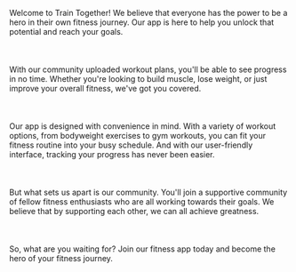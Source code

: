 Welcome to Train Together! We believe that everyone has the power to
be a hero in their own fitness journey. Our app is here to help you
unlock that potential and reach your goals. <br></br>
<br></br>
With our community uploaded workout plans, you'll be able to see
progress in no time. Whether you're looking to build muscle, lose
weight, or just improve your overall fitness, we've got you covered.
<br></br>
<br></br>
Our app is designed with convenience in mind. With a variety of
workout options, from bodyweight exercises to gym workouts, you can
fit your fitness routine into your busy schedule. And with our
user-friendly interface, tracking your progress has never been
easier. <br></br>
<br></br>
But what sets us apart is our community. You'll join a supportive
community of fellow fitness enthusiasts who are all working towards
their goals. We believe that by supporting each other, we can all
achieve greatness. <br></br>
<br></br>
So, what are you waiting for? Join our fitness app today and become
the hero of your fitness journey.
